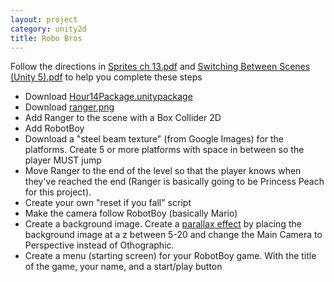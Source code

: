 ```yaml
---
layout: project
category: unity2d
title: Robo Bros
---
```




Follow the directions in [Sprites ch 13.pdf](https://drive.google.com/uc?export=download&id=1zINBbLCd0L7EHWJO13Nqod-MBS0ooOtW) and [Switching Between Scenes (Unity 5).pdf](https://drive.google.com/uc?export=download&id=1Wxudt7eFLwOWAdjpVOpE_aoQSkBzWFOp) to help you complete these steps

  - Download [Hour14Package.unitypackage](https://drive.google.com/uc?export=download&id=1YMXdF7dxjqVV_kjIt00OVWWsFKjNFyPT)
  - Download [ranger.png](/gdarchive/unity2d/ranger.png)
  - Add Ranger to the scene with a Box Collider 2D
  - Add RobotBoy
  - Download a "steel beam texture" (from Google Images) for the platforms. Create 5 or more platforms with space in between so the player MUST jump
  - Move Ranger to the end of the level so that the player knows when they've reached the end (Ranger is basically going to be Princess Peach for this project).
  - Create your own "reset if you fall" script
  - Make the camera follow RobotBoy (basically Mario)
  - Create a background image. Create a [parallax effect](https://en.wikipedia.org/wiki/Parallax) by placing the background image at a z between 5-20 and change the Main Camera to Perspective instead of Othographic.
  - Create a menu (starting screen) for your RobotBoy game. With the title of the game, your name, and a start/play button
